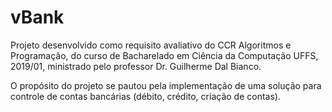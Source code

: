 # vBank

Projeto desenvolvido como requisito avaliativo do CCR Algoritmos e Programação, do curso de Bacharelado em Ciência da Computação UFFS, 2019/01, ministrado pelo professor Dr. Guilherme Dal Bianco.

O propósito do projeto se pautou pela implementação de uma solução para controle de contas bancárias (débito, crédito, criação de contas).
